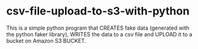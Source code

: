 # csv-file-upload-to-s3-with-python
This is a simple python program that CREATES fake data (generated with the python faker library), WRITES the data to a csv file and UPLOAD it to a bucket on Amazon S3 BUCKET.
